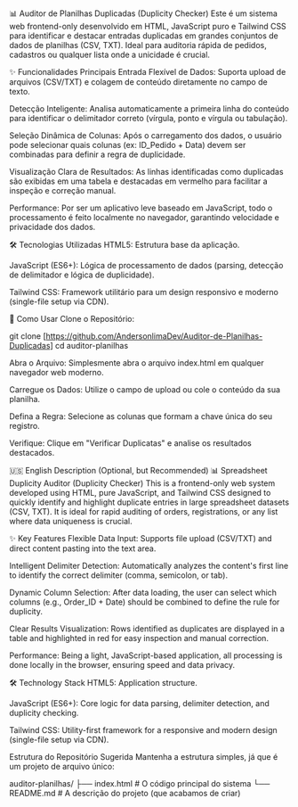 📊 Auditor de Planilhas Duplicadas (Duplicity Checker)
Este é um sistema web frontend-only desenvolvido em HTML, JavaScript puro e Tailwind CSS para identificar e destacar entradas duplicadas em grandes conjuntos de dados de planilhas (CSV, TXT). Ideal para auditoria rápida de pedidos, cadastros ou qualquer lista onde a unicidade é crucial.

✨ Funcionalidades Principais
Entrada Flexível de Dados: Suporta upload de arquivos (CSV/TXT) e colagem de conteúdo diretamente no campo de texto.

Detecção Inteligente: Analisa automaticamente a primeira linha do conteúdo para identificar o delimitador correto (vírgula, ponto e vírgula ou tabulação).

Seleção Dinâmica de Colunas: Após o carregamento dos dados, o usuário pode selecionar quais colunas (ex: ID_Pedido + Data) devem ser combinadas para definir a regra de duplicidade.

Visualização Clara de Resultados: As linhas identificadas como duplicadas são exibidas em uma tabela e destacadas em vermelho para facilitar a inspeção e correção manual.

Performance: Por ser um aplicativo leve baseado em JavaScript, todo o processamento é feito localmente no navegador, garantindo velocidade e privacidade dos dados.

🛠️ Tecnologias Utilizadas
HTML5: Estrutura base da aplicação.

JavaScript (ES6+): Lógica de processamento de dados (parsing, detecção de delimitador e lógica de duplicidade).

Tailwind CSS: Framework utilitário para um design responsivo e moderno (single-file setup via CDN).

🚀 Como Usar
Clone o Repositório:

git clone [https://github.com/AndersonlimaDev/Auditor-de-Planilhas-Duplicadas]
cd auditor-planilhas

Abra o Arquivo: Simplesmente abra o arquivo index.html em qualquer navegador web moderno.

Carregue os Dados: Utilize o campo de upload ou cole o conteúdo da sua planilha.

Defina a Regra: Selecione as colunas que formam a chave única do seu registro.

Verifique: Clique em "Verificar Duplicatas" e analise os resultados destacados.

🇺🇸 English Description (Optional, but Recommended)
📊 Spreadsheet Duplicity Auditor (Duplicity Checker)
This is a frontend-only web system developed using HTML, pure JavaScript, and Tailwind CSS designed to quickly identify and highlight duplicate entries in large spreadsheet datasets (CSV, TXT). It is ideal for rapid auditing of orders, registrations, or any list where data uniqueness is crucial.

✨ Key Features
Flexible Data Input: Supports file upload (CSV/TXT) and direct content pasting into the text area.

Intelligent Delimiter Detection: Automatically analyzes the content's first line to identify the correct delimiter (comma, semicolon, or tab).

Dynamic Column Selection: After data loading, the user can select which columns (e.g., Order_ID + Date) should be combined to define the rule for duplicity.

Clear Results Visualization: Rows identified as duplicates are displayed in a table and highlighted in red for easy inspection and manual correction.

Performance: Being a light, JavaScript-based application, all processing is done locally in the browser, ensuring speed and data privacy.

🛠️ Technology Stack
HTML5: Application structure.

JavaScript (ES6+): Core logic for data parsing, delimiter detection, and duplicity checking.

Tailwind CSS: Utility-first framework for a responsive and modern design (single-file setup via CDN).

Estrutura do Repositório Sugerida
Mantenha a estrutura simples, já que é um projeto de arquivo único:

auditor-planilhas/
├── index.html       # O código principal do sistema
└── README.md        # A descrição do projeto (que acabamos de criar)
